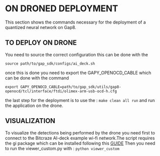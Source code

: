 # ON DRONED DEPLOYMENT 

This section shows the commands necessary for the deployment of a quantized neural network on Gap8.

## TO DEPLOY  ON DRONE
 
You need to source the correct configuration this can be done with the 

`source path/to/gap_sdk/configs/ai_deck.sh`

once this is done you need to export the GAPY_OPENOCD_CABLE which can be done with the command

`export GAPY_OPENOCD_CABLE=path/to/gap_sdk/utils/gap8-openocd/tcl/interface/ftdi/olimex-arm-usb-ocd-h.cfg`

the last step for the deployment is to use the :
`make clean all run`
and run the application on the drone.

## VISUALIZATION

To  visualize the detections being performed by the drone you need first to connect to the Bitcraze AI-deck example wi-fi network.The script requires the gi package which can be installed following this [GUIDE](https://pygobject.readthedocs.io/en/latest/getting_started.html#ubuntu-getting-started)
 Then you need to run the viewer_custom.py with :
```python viewer_custom ```


 


	 





